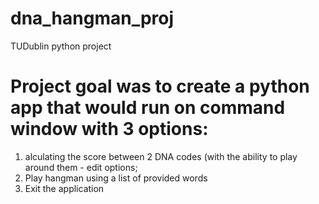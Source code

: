 # dna_hangman_proj
TUDublin python project

# Project goal was to create a python app that would run on command window with 3 options:
1. alculating the score between 2 DNA codes (with the ability to play around them - edit options;
2. Play hangman using a list of provided words
3. Exit the application 
